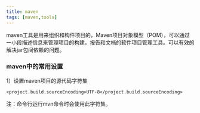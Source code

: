 ```yaml
---
title: maven
tags: [maven,tools]
---
```


maven工具是用来组织和构件项目的，Maven项目对象模型（POM），可以通过一小段描述信息来管理项目的构建，报告和文档的软件项目管理工具。可以有效的解决jar包间依赖的问题。

### maven中的常用设置

1）设置maven项目的源代码字符集

```
<project.build.sourceEncoding>UTF-8</project.build.sourceEncoding>
```

注：命令行运行mvn命令时会使用此字符集。